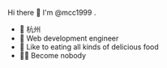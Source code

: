 Hi there 👋 I'm @mcc1999 .

- 📍 杭州
- 🍉 Web development engineer
- 🍗 Like to eating all kinds of delicious food
- 🦸‍♂️ Become nobody

<!---
mcc1999/mcc1999 is a ✨ special ✨ repository because its `README.md` (this file) appears on your GitHub profile.
You can click the Preview link to take a look at your changes.
--->

